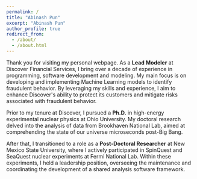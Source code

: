 ```yaml
---
permalink: /
title: "Abinash Pun"
excerpt: "Abinash Pun"
author_profile: true
redirect_from: 
  - /about/
  - /about.html
---
```


Thank you for visiting my personal webpage. As a **Lead Modeler** at Discover Financial Services, I bring over a decade of experience in programming, software development and modeling. My main focus is on developing and implementing Machine Learning  models to identify fraudulent behavior. By leveraging my skills and experience, I aim to enhance Discover's ability to protect its customers and mitigate risks associated with fraudulent behavior.

Prior to my tenure at Discover, I pursued a **Ph.D.** in high-energy experimental nuclear physics at Ohio University. My doctoral research delved into the analysis of data from Brookhaven National Lab, aimed at comprehending the state of our universe microseconds post-Big Bang.

After that, I transitioned to a role as a **Post-Doctoral Researcher** at New Mexico State University, where I actively participated in SpinQuest and SeaQuest nuclear experiments at Fermi National Lab. Within these experiments, I held a leadership position, overseeing the maintenance and coordinating the development of a shared analysis software framework.

<!---
Within the SpinQuest experiment, I hold a leadership position in maintaining and coordinating the development of a shared analysis software framework. This framework offers efficient and standardized methods for reconstructing, simulating, and analyzing data in the experiment. It has the potential to be utilized in various other high-energy physics experiments as well. The framework is built using **C++** (ROOT CERN). Additionally, I oversee the management of the **data pipeline**, ensuring the integrity of the data for analysis. Moreover, I have been involved in developing **Monte Carlo-based models** to gain insights into and analyze the detector response to elementary particles produced in the experiment.

Furthermore, I am engaged in data analysis for the SeaQuest experiment at Fermilab. Specifically, my focus lies in studying the angular decay coefficients of J/Psi resulting from proton and Iron collisions. To extract the desired signal accurately and account for detector acceptance and resolution, I employ various data-driven methods such as **Data Unfolding** and **Gaussian Process Regression**.

Welcome to my personal webpage. I am a post-doctoral researcher at New Mexico State University with decade long experience of programming, software development and big-data analysis. Currently, I am working on multiple projects of the SeaQuest and the [SpinQuest](https://spinquest.fnal.gov/)  experiments at Fermi National Lab.


[SpinQuest](https://spinquest.fnal.gov/) at Fermilab is intended to explore properties of the proton's spin composition. Many of the physical and chemical processes depend greatly on the interactions of subatomic particles and their spin. Understanding the origin proton’s spin will help us to better know about the strongest force in the nature. Protons are comprised of different valence quarks, sea quarks and gluons. The experiment is particularly focused on exploring the sea quark's contribution towards the total spin of proton. 


I am taking the lead role in **maintaing and co-ordinating the development of common analysis software framework** for the SpinQuest experiment. The software provides effiecient and common methods for the reconstruction, simulation and analysis framework for the experiment (can also be used in verious other high energy physics experiments). The software is based on **C++**(ROOT CERN). Also, I am managing **data pipleline** for analyzing data for integrity check. Furthermore, various MonteCarlo based models were developed to understand and analyze the detectorresponse for elementry particles produced in the experiment.

In addition, I am **analyzing data from SeaQuest experiment** at Fermilab. In particular, I am studying the angular decay coefficients of J/Psi from proton and Iron collision. I am using various data driven methods **(Data Unfolding, Gaussian Process Regression)** to extract the desired signal and to correct the detector acceptance and resolution. 
--->
